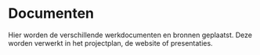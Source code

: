 # Documenten

Hier worden de verschillende werkdocumenten en bronnen geplaatst. Deze worden verwerkt in het projectplan, de website of presentaties.
